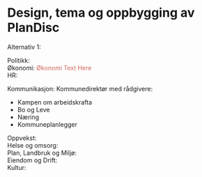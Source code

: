 # Design, tema og oppbygging av PlanDisc

Alternativ 1:  

Politikk:  
Økonomi: <font color="#d0685d">Økonomi Text Here</font>  
HR:

Kommunikasjon:
Kommunedirektør med rådgivere:
- Kampen om arbeidskrafta
- Bo og Leve
- Næring
- Kommuneplanlegger  

Oppvekst:  
Helse og omsorg:  
Plan, Landbruk og Miljø:  
Eiendom og Drift:  
Kultur:  

